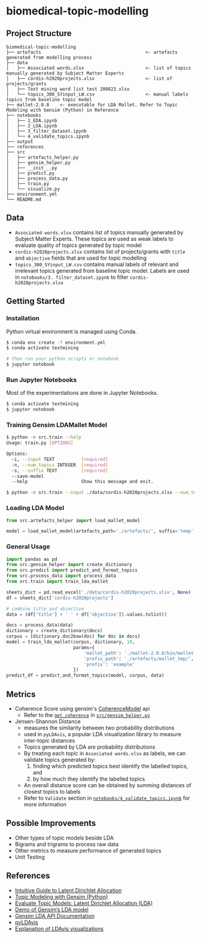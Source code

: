 # biomedical-topic-modelling

## Project Structure

```
biomedical-topic-modelling
├── artefacts                                       <- artefacts generated from modelling process
├── data
│   ├── Associated words.xlsx                       <- list of topics manually generated by Subject Matter Experts
│   ├── cordis-h2020projects.xlsx                   <- list of projects/grants
│   ├── Text mining word list test 200823.xlsx
│   └── topics_300_SYinput_LW.csv                   <- manual labels topics from baseline topic model
├── mallet-2.0.8    <- executable for LDA Mallet. Refer to Topic Modeling with Gensim (Python) in Reference
├── notebooks
│   ├── 1_EDA.ipynb
│   ├── 2_LDA.ipynb
│   ├── 3_filter_dataset.ipynb
│   └── 4_validate_topics.ipynb
├── output
├── references
├── src
│   ├── artefacts_helper.py
│   ├── gensim_helper.py
│   ├── __init__.py
│   ├── predict.py
│   ├── process_data.py
│   ├── train.py
│   └── visualize.py
├── environment.yml
└── README.md
```

## Data

* `Associated words.xlsx` contains list of topics manually generated by Subject Matter Experts. These topics are used as weak labels to evaluate quality of topics generated by topic model
* `cordis-h2020projects.xlsx` contains list of projects/grants with `title` and `objective` fields that are used for topic modelling
* `topics_300_SYinput_LW.csv` contains manual labels of relevant and irrelevant topics generated from baseline topic model. Labels are used in `notebooks/3. filter_dataset.ipynb` to filter `cordis-h2020projects.xlsx`

## Getting Started

### Installation

Python virtual environment is managed using Conda. 

```bash
$ conda env create -f environment.yml
$ conda activate textmining

# then run your python scripts or notebook
$ jupyter notebook
```

### Run Jupyter Notebooks

Most of the experimentations are done in Jupyter Notebooks.

```bash
$ conda activate textmining
$ jupyter notebook
```

### Training Gensim LDAMallet Model

```bash
$ python -m src.train --help
Usage: train.py [OPTIONS]

Options:
  -i, --input TEXT          [required]
  -n, --num_topics INTEGER  [required]
  -s, --suffix TEXT         [required]
  --save-model
  --help                    Show this message and exit.

$ python -m src.train --input ./data/cordis-h2020projects.xlsx --num_topics 10 --suffix temp --save-model
```

### Loading LDA Model

```python
from src.artefacts_helper import load_mallet_model

model = load_mallet_model(artefacts_path='./artefacts/', suffix='temp')
```

### General Usage

```python
import pandas as pd
from src.gensim_helper import create_dictionary
from src.predict import predict_and_format_topics
from src.process_data import process_data
from src.train import train_lda_mallet

sheets_dict = pd.read_excel('./data/cordis-h2020projects.xlsx', None)
df = sheets_dict['cordis-h2020projects']

# combine title and objective
data = (df['title'] + ' ' + df['objective']).values.tolist()

docs = process_data(data)
dictionary = create_dictionary(docs)
corpus = [dictionary.doc2bow(doc) for doc in docs]
model = train_lda_mallet(corpus, dictionary, 10,
                         params={
                             'mallet_path': './mallet-2.0.8/bin/mallet',
                             'prefix_path': './artefacts/mallet_tmp/',
                             'prefix': 'example'
                         })
predict_df = predict_and_format_topics(model, corpus, data)
```

## Metrics

* Coherence Score using gensim's [CoherenceModel](https://radimrehurek.com/gensim/models/coherencemodel.html) api
  * Refer to the [`get_coherence`](https://github.com/kw01sg/biomedical-topic-modelling/blob/36f2805b1a9569338cb7d2bc5bbaa03ff103c505/src/gensim_helper.py#L18-L23) in [`src/gensim_helper.py`](src/gensim_helper.py)
* Jensen-Shannon Distance
  * measures the similarity between two probability distributions
  * used in `pyLDAvis`, a popular LDA visualization library to measure inter-topic distances
  * Topics generated by LDA are probability distributions
  * By treating each topic in `Associated words.xlsx` as labels, we can validate topics generated by:
    1. finding which predicted topics best identify the labelled topics, and
    1. by how much they identify the labelled topics
  * An overall distance score can be obtained by summing distances of closest topics to labels
  * Refer to `Validate` section in [`notebooks/4_validate_topics.ipynb`](notebooks/4_validate_topics.ipynb) for more information

## Possible Improvements

* Other types of topic models beside LDA
* Bigrams and trigrams to process raw data
* Other metrics to measure performance of generated topics
* Unit Testing

## References

* [Intuitive Guide to Latent Dirichlet Allocation](https://towardsdatascience.com/light-on-math-machine-learning-intuitive-guide-to-latent-dirichlet-allocation-437c81220158)
* [Topic Modeling with Gensim (Python)](https://www.machinelearningplus.com/nlp/topic-modeling-gensim-python)
* [Evaluate Topic Models: Latent Dirichlet Allocation (LDA)](https://towardsdatascience.com/evaluate-topic-model-in-python-latent-dirichlet-allocation-lda-7d57484bb5d0)
* [Demo of Gensim’s LDA model](https://radimrehurek.com/gensim/auto_examples/tutorials/run_lda.html)
* [Gensim LDA API Documentation](https://radimrehurek.com/gensim/models/ldamodel.html#gensim.models.ldamodel.LdaModel.get_document_topics)
* [pyLDAvis](https://pyldavis.readthedocs.io/en/latest/readme.html)
* [Explanation of LDAvis visualizations](https://cran.r-project.org/web/packages/LDAvis/vignettes/details.pdf)
